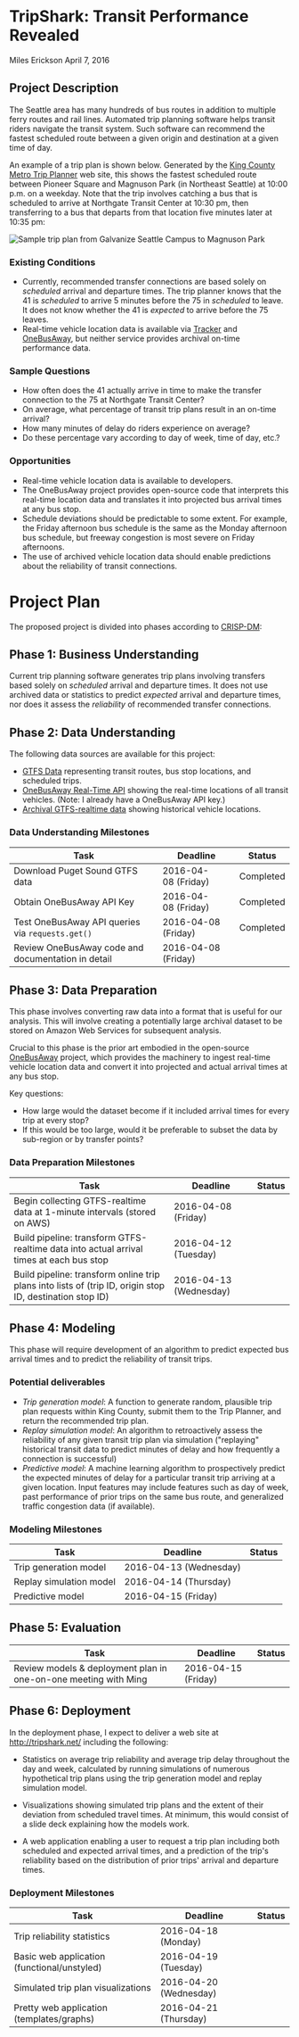 # TripShark: Transit Performance Revealed

Miles Erickson
April 7, 2016

## Project Description

The Seattle area has many hundreds of bus routes in addition to multiple ferry routes and rail lines. Automated trip planning software helps transit riders navigate the transit system. Such software can recommend the fastest scheduled route between a given origin and destination at a given time of day.

An example of a trip plan is shown below. Generated by the <a href="tripplanner.kingcounty.gov/">King County Metro Trip Planner</a> web site, this shows the fastest scheduled route between Pioneer Square and Magnuson Park (in Northeast Seattle) at 10:00 p.m. on a weekday. Note that the trip involves catching a bus that is scheduled to arrive at Northgate Transit Center at 10:30 pm, then transferring to a bus that departs from that location five minutes later at 10:35 pm:

<img src='img/sample_trip_plan.png' alt='Sample trip plan from Galvanize Seattle Campus to Magnuson Park'>

### Existing Conditions
* Currently, recommended transfer connections are based solely on <i>scheduled</i> arrival and departure times. The trip planner knows that the 41 is <i>scheduled</i> to arrive 5 minutes before the 75 in <i>scheduled</i> to leave. It does not know whether the 41 is <i>expected</i> to arrive before the 75 leaves.
* Real-time vehicle location data is available via [Tracker](http://tripplanner.kingcounty.gov/hiwire?.a=iRealTimeDisplay) and [OneBusAway](http://pugetsound.onebusaway.org/where/standard/), but neither service provides archival on-time performance data.

### Sample Questions
* How often does the 41 actually arrive in time to make the transfer connection to the 75 at Northgate Transit Center?
* On average, what percentage of transit trip plans result in an on-time arrival?
* How many minutes of delay do riders experience on average?
* Do these percentage vary according to day of week, time of day, etc.?

### Opportunities
* Real-time vehicle location data is available to developers.
* The OneBusAway project provides open-source code that interprets this real-time location data and translates it into projected bus arrival times at any bus stop.
* Schedule deviations should be predictable to some extent. For example, the Friday afternoon bus schedule is the same as the Monday afternoon bus schedule, but freeway congestion is most severe on Friday afternoons.
* The use of archived vehicle location data should enable predictions about the reliability of transit connections.


# Project Plan

The proposed project is divided into phases according to [CRISP-DM](https://en.wikipedia.org/wiki/Cross_Industry_Standard_Process_for_Data_Mining):

## Phase 1: Business Understanding

Current trip planning software generates trip plans involving transfers based solely on <i>scheduled</i> arrival and departure times. It does not use archived data or statistics to predict <i>expected</i> arrival and departure times, nor does it assess the <i>reliability</i> of recommended transfer connections.

## Phase 2: Data Understanding

The following data sources are available for this project:
* [GTFS Data](http://www.soundtransit.org/Developer-resources/Data-downloads) representing transit routes, bus stop locations, and scheduled trips.
* [OneBusAway Real-Time API](http://developer.onebusaway.org/modules/onebusaway-application-modules/1.1.14/api/where/index.html) showing the real-time locations of all transit vehicles. (Note: I already have a OneBusAway API key.)
* [Archival GTFS-realtime data](https://groups.google.com/forum/#!topic/onebusaway-api/NMb0FQozqyU) showing historical vehicle locations.

### Data Understanding Milestones

| Task | Deadline | Status
| ---- | -------- | --------
| Download Puget Sound GTFS data | 2016-04-08&nbsp;(Friday) | Completed
| Obtain OneBusAway API Key | 2016-04-08&nbsp;(Friday) | Completed
| Test OneBusAway API queries via `requests.get()` | 2016-04-08 (Friday) | Completed |
| Review OneBusAway code and documentation in detail | 2016-04-08 (Friday) | 


## Phase 3: Data Preparation

This phase involves converting raw data into a format that is useful for our analysis. This will involve creating a potentially large archival dataset to be stored on Amazon Web Services for subsequent analysis.

Crucial to this phase is the prior art embodied in the open-source [OneBusAway](https://github.com/OneBusAway) project, which provides the machinery to ingest real-time vehicle location data and convert it into projected and actual arrival times at any bus stop.

Key questions:
* How large would the dataset become if it included arrival times for every trip at every stop?
* If this would be too large, would it be preferable to subset the data by sub-region or by transfer points?

### Data Preparation Milestones

| Task | Deadline | Status
| ---- | -------- | ------
| Begin collecting GTFS-realtime data at 1-minute intervals (stored on AWS)  | 2016-04-08 (Friday)
| Build pipeline: transform GTFS-realtime data into actual arrival times at each bus stop | 2016-04-12 (Tuesday)
| Build pipeline: transform online trip plans into lists of (trip ID, origin stop ID, destination stop ID) | 2016-04-13 (Wednesday)

## Phase 4: Modeling

This phase will require development of an algorithm to predict expected bus arrival times and to predict the reliability of transit trips.

### Potential deliverables

* *Trip generation model*: A function to generate random, plausible trip plan requests within King County, submit them to the Trip Planner, and return the recommended trip plan.
* *Replay simulation model*: An algorithm to retroactively assess the reliability of any given transit trip plan via simulation ("replaying" historical transit data to predict minutes of delay and how frequently a connection is successful)
* *Predictive model*: A machine learning algorithm to prospectively predict the expected minutes of delay for a particular transit trip arriving at a given location. Input features may include features such as day of week, past performance of prior trips on the same bus route, and generalized traffic congestion data (if available).

### Modeling Milestones

| Task | Deadline | Status
| ---- | -------- | ------
| Trip generation model | 2016-04-13 (Wednesday) |
| Replay simulation model | 2016-04-14 (Thursday) |
| Predictive model | 2016-04-15 (Friday) |

## Phase 5: Evaluation

| Task | Deadline | Status
| ---- | -------- | ------
| Review models & deployment plan in one-on-one meeting with Ming | 2016-04-15 (Friday) |

## Phase 6: Deployment

In the deployment phase, I expect to deliver a web site at http://tripshark.net/ including the following:

* Statistics on average trip reliability and average trip delay throughout the day and week, calculated by running simulations of numerous hypothetical trip plans using the trip generation model and replay simulation model.

* Visualizations showing simulated trip plans and the extent of their deviation from scheduled travel times. At minimum, this would consist of a slide deck explaining how the models work.

* A web application enabling a user to request a trip plan including both scheduled and expected arrival times, and a prediction of the trip's reliability based on the distribution of prior trips' arrival and departure times.


### Deployment Milestones

| Task | Deadline | Status
| ---- | -------- | ------
| Trip reliability statistics | 2016-04-18 (Monday) |
| Basic web application (functional/unstyled) | 2016-04-19 (Tuesday)
| Simulated trip plan visualizations | 2016-04-20 (Wednesday) |
| Pretty web application (templates/graphs) | 2016-04-21 (Thursday) |
